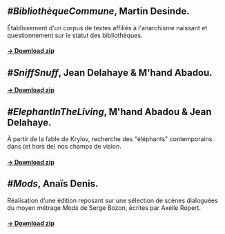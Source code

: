 ## *#BibliothèqueCommune*, Martin Desinde.  
Établissement d'un corpus de textes affiliés à l'anarchisme naissant et questionnement sur le statut des bibliothèques.  
#### [→ Download zip](/)  

## *#SniffSnuff*, Jean Delahaye & M'hand Abadou.  
#### [→ Download zip](/)  

## *#ElephantInTheLiving*, M'hand Abadou & Jean Delahaye.  
À partir de la fable de Krylov, recherche des "éléphants" contemporains dans (et hors de) nos champs de vision.  
#### [→ Download zip](/)  

## *#Mods*, Anaïs Denis.
Réalisation d’une édition reposant sur une sélection de scènes dialoguées du moyen métrage *Mods* de Serge Bozon, écrites par Axelle Ropert.
#### [→ Download zip](/)  
